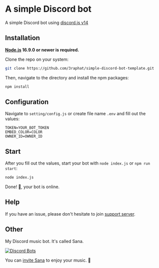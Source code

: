 # A simple Discord bot

A simple Discord bot using [discord.js v14](https://discord.js.org)

## Installation

**[Node.js](https://nodejs.org) 16.9.0 or newer is required.**

Clone the repo on your system:

```sh
git clone https://github.com/3raphat/simple-discord-bot-template.git
```

Then, navigate to the directory and install the npm packages:

```sh
npm install
```

## Configuration

Navigate to `setting/config.js` or create file name `.env` and fill out the values:

```text
TOKEN=YOUR_BOT_TOKEN
EMBED_COLOR=COLOR
OWNER_ID=OWNER_ID
```

## Start

After you fill out the values, start your bot with `node index.js` or `npm run start`:

```sh
node index.js
```

Done! 🎉, your bot is online.

## Help

If you have an issue, please don't hesitate to join [support server](https://discord.gg/tPAEqM3jAx).

## Other

My Discord music bot. It's called Sana.

[![Discord Bots](https://top.gg/api/widget/995348230449672212.svg)](https://top.gg/bot/995348230449672212)

You can [invite Sana](https://discord.com/oauth2/authorize?client_id=995348230449672212&permissions=11534344&scope=bot%20applications.commands) to enjoy your music. 🎉
